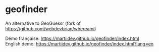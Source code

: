 # geofinder
An alternative to GeoGuessr (fork of https://github.com/webdevbrian/whereami)  
  
Démo française: https://martiidev.github.io/geofinder/index.html  
English demo: https://martiidev.github.io/geofinder/index.html?lang=en
